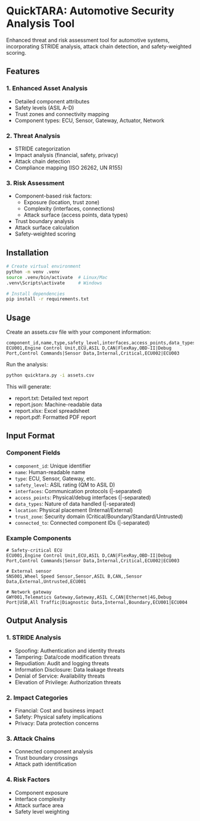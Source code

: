 # QuickTARA: Automotive Security Analysis Tool

Enhanced threat and risk assessment tool for automotive systems, incorporating STRIDE analysis, attack chain detection, and safety-weighted scoring.

## Features

### 1. Enhanced Asset Analysis
- Detailed component attributes
- Safety levels (ASIL A-D)
- Trust zones and connectivity mapping
- Component types: ECU, Sensor, Gateway, Actuator, Network

### 2. Threat Analysis
- STRIDE categorization
- Impact analysis (financial, safety, privacy)
- Attack chain detection
- Compliance mapping (ISO 26262, UN R155)

### 3. Risk Assessment
- Component-based risk factors:
  * Exposure (location, trust zone)
  * Complexity (interfaces, connections)
  * Attack surface (access points, data types)
- Trust boundary analysis
- Attack surface calculation
- Safety-weighted scoring

## Installation

```bash
# Create virtual environment
python -m venv .venv
source .venv/bin/activate  # Linux/Mac
.venv\Scripts\activate     # Windows

# Install dependencies
pip install -r requirements.txt
```

## Usage

Create an assets.csv file with your component information:

```csv
component_id,name,type,safety_level,interfaces,access_points,data_types,location,trust_zone,connected_to
ECU001,Engine Control Unit,ECU,ASIL D,CAN|FlexRay,OBD-II|Debug Port,Control Commands|Sensor Data,Internal,Critical,ECU002|ECU003
```

Run the analysis:

```bash
python quicktara.py -i assets.csv
```

This will generate:
- report.txt: Detailed text report
- report.json: Machine-readable data
- report.xlsx: Excel spreadsheet
- report.pdf: Formatted PDF report

## Input Format

### Component Fields
- `component_id`: Unique identifier
- `name`: Human-readable name
- `type`: ECU, Sensor, Gateway, etc.
- `safety_level`: ASIL rating (QM to ASIL D)
- `interfaces`: Communication protocols (|-separated)
- `access_points`: Physical/debug interfaces (|-separated)
- `data_types`: Nature of data handled (|-separated)
- `location`: Physical placement (Internal/External)
- `trust_zone`: Security domain (Critical/Boundary/Standard/Untrusted)
- `connected_to`: Connected component IDs (|-separated)

### Example Components
```csv
# Safety-critical ECU
ECU001,Engine Control Unit,ECU,ASIL D,CAN|FlexRay,OBD-II|Debug Port,Control Commands|Sensor Data,Internal,Critical,ECU002|ECU003

# External sensor
SNS001,Wheel Speed Sensor,Sensor,ASIL B,CAN,,Sensor Data,External,Untrusted,ECU001

# Network gateway
GWY001,Telematics Gateway,Gateway,ASIL C,CAN|Ethernet|4G,Debug Port|USB,All Traffic|Diagnostic Data,Internal,Boundary,ECU001|ECU004
```

## Output Analysis

### 1. STRIDE Analysis
- Spoofing: Authentication and identity threats
- Tampering: Data/code modification threats
- Repudiation: Audit and logging threats
- Information Disclosure: Data leakage threats
- Denial of Service: Availability threats
- Elevation of Privilege: Authorization threats

### 2. Impact Categories
- Financial: Cost and business impact
- Safety: Physical safety implications
- Privacy: Data protection concerns

### 3. Attack Chains
- Connected component analysis
- Trust boundary crossings
- Attack path identification

### 4. Risk Factors
- Component exposure
- Interface complexity
- Attack surface area
- Safety level weighting